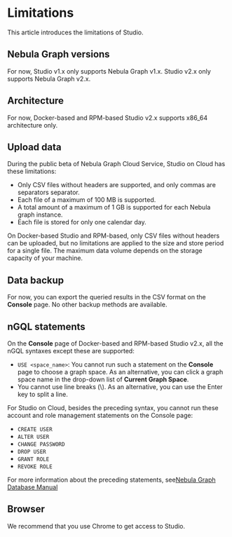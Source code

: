 # Limitations

This article introduces the limitations of Studio.

## Nebula Graph versions

For now, Studio v1.x only supports Nebula Graph v1.x. Studio v2.x only supports Nebula Graph v2.x.

## Architecture

For now, Docker-based and RPM-based Studio v2.x supports x86_64 architecture only.

## Upload data

During the public beta of Nebula Graph Cloud Service, Studio on Cloud has these limitations:

- Only CSV files without headers are supported, and only commas are separators separator.
- Each file of a maximum of 100 MB is supported.
- A total amount of a maximum of 1 GB is supported for each Nebula graph instance.
- Each file is stored for only one calendar day.

On Docker-based Studio and RPM-based, only CSV files without headers can be uploaded, but no limitations are applied to the size and store period for a single file. The maximum data volume depends on the storage capacity of your machine.

## Data backup

For now, you can export the queried results in the CSV format on the **Console** page. No other backup methods are available.

## nGQL statements

On the **Console** page of Docker-based and RPM-based Studio v2.x, all the nGQL syntaxes except these are supported:

- `USE <space_name>`: You cannot run such a statement on the **Console** page to choose a graph space. As an alternative, you can click a graph space name in the drop-down list of **Current Graph Space**.
- You cannot use line breaks (\\). As an alternative, you can use the Enter key to split a line.

For Studio on Cloud, besides the preceding syntax, you cannot run these account and role management statements on the Console page:

- `CREATE USER`
- `ALTER USER`
- `CHANGE PASSWORD`
- `DROP USER`
- `GRANT ROLE`
- `REVOKE ROLE`  

For more information about the preceding statements, see[Nebula Graph Database Manual](https://docs.nebula-graph.io/2.0.1/7.data-security/1.authentication/2.management-user/)

## Browser

We recommend that you use Chrome to get access to Studio.
